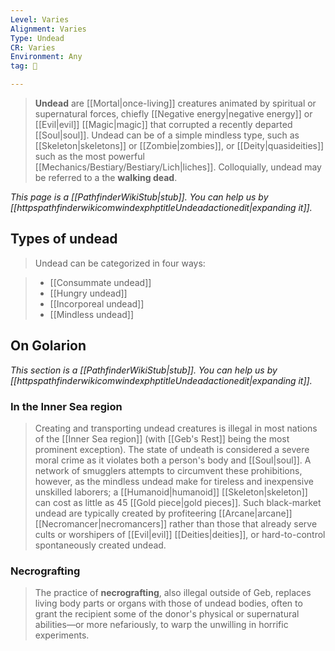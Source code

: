 ```yaml
---
Level: Varies
Alignment: Varies
Type: Undead
CR: Varies
Environment: Any
tag: 👹

---
```


> **Undead** are [[Mortal|once-living]] creatures animated by spiritual or supernatural forces, chiefly [[Negative energy|negative energy]] or [[Evil|evil]] [[Magic|magic]] that corrupted a recently departed [[Soul|soul]]. Undead can be of a simple mindless type, such as [[Skeleton|skeletons]] or [[Zombie|zombies]], or [[Deity|quasideities]] such as the most powerful [[Mechanics/Bestiary/Bestiary/Lich|liches]]. Colloquially, undead may be referred to a the **walking dead**.



*This page is a [[PathfinderWikiStub|stub]]. You can help us by [[httpspathfinderwikicomwindexphptitleUndeadactionedit|expanding it]].*



## Types of undead

> Undead can be categorized in four ways:

> - [[Consummate undead]]
> - [[Hungry undead]]
> - [[Incorporeal undead]]
> - [[Mindless undead]]

## On Golarion



*This section is a [[PathfinderWikiStub|stub]]. You can help us by [[httpspathfinderwikicomwindexphptitleUndeadactionedit|expanding it]].*


### In the Inner Sea region

> Creating and transporting undead creatures is illegal in most nations of the [[Inner Sea region]] (with [[Geb's Rest]] being the most prominent exception). The state of undeath is considered a severe moral crime as it violates both a person's body and [[Soul|soul]].
> A network of smugglers attempts to circumvent these prohibitions, however, as the mindless undead make for tireless and inexpensive unskilled laborers; a [[Humanoid|humanoid]] [[Skeleton|skeleton]] can cost as little as 45 [[Gold piece|gold pieces]]. Such black-market undead are typically created by profiteering [[Arcane|arcane]] [[Necromancer|necromancers]] rather than those that already serve cults or worshipers of [[Evil|evil]] [[Deities|deities]], or hard-to-control spontaneously created undead.


### Necrografting

> The practice of **necrografting**, also illegal outside of Geb, replaces living body parts or organs with those of undead bodies, often to grant the recipient some of the donor's physical or supernatural abilities—or more nefariously, to warp the unwilling in horrific experiments.









